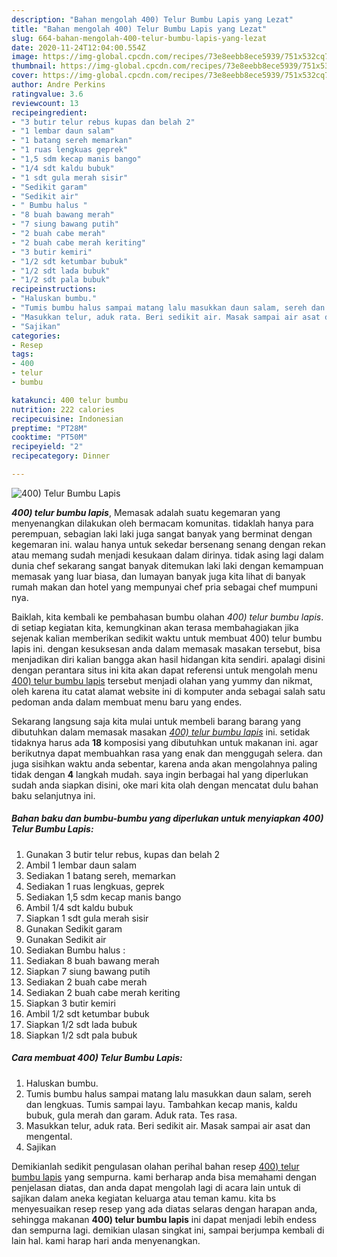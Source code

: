 ```yaml
---
description: "Bahan mengolah 400) Telur Bumbu Lapis yang Lezat"
title: "Bahan mengolah 400) Telur Bumbu Lapis yang Lezat"
slug: 664-bahan-mengolah-400-telur-bumbu-lapis-yang-lezat
date: 2020-11-24T12:04:00.554Z
image: https://img-global.cpcdn.com/recipes/73e8eebb8ece5939/751x532cq70/400-telur-bumbu-lapis-foto-resep-utama.jpg
thumbnail: https://img-global.cpcdn.com/recipes/73e8eebb8ece5939/751x532cq70/400-telur-bumbu-lapis-foto-resep-utama.jpg
cover: https://img-global.cpcdn.com/recipes/73e8eebb8ece5939/751x532cq70/400-telur-bumbu-lapis-foto-resep-utama.jpg
author: Andre Perkins
ratingvalue: 3.6
reviewcount: 13
recipeingredient:
- "3 butir telur rebus kupas dan belah 2"
- "1 lembar daun salam"
- "1 batang sereh memarkan"
- "1 ruas lengkuas geprek"
- "1,5 sdm kecap manis bango"
- "1/4 sdt kaldu bubuk"
- "1 sdt gula merah sisir"
- "Sedikit garam"
- "Sedikit air"
- " Bumbu halus "
- "8 buah bawang merah"
- "7 siung bawang putih"
- "2 buah cabe merah"
- "2 buah cabe merah keriting"
- "3 butir kemiri"
- "1/2 sdt ketumbar bubuk"
- "1/2 sdt lada bubuk"
- "1/2 sdt pala bubuk"
recipeinstructions:
- "Haluskan bumbu."
- "Tumis bumbu halus sampai matang lalu masukkan daun salam, sereh dan lengkuas. Tumis sampai layu. Tambahkan kecap manis, kaldu bubuk, gula merah dan garam. Aduk rata. Tes rasa."
- "Masukkan telur, aduk rata. Beri sedikit air. Masak sampai air asat dan mengental."
- "Sajikan"
categories:
- Resep
tags:
- 400
- telur
- bumbu

katakunci: 400 telur bumbu 
nutrition: 222 calories
recipecuisine: Indonesian
preptime: "PT28M"
cooktime: "PT50M"
recipeyield: "2"
recipecategory: Dinner

---
```



![400) Telur Bumbu Lapis](https://img-global.cpcdn.com/recipes/73e8eebb8ece5939/751x532cq70/400-telur-bumbu-lapis-foto-resep-utama.jpg)

<b><i>400) telur bumbu lapis</i></b>, Memasak adalah suatu kegemaran yang menyenangkan dilakukan oleh bermacam komunitas. tidaklah hanya para perempuan, sebagian laki laki juga sangat banyak yang berminat dengan kegemaran ini. walau hanya untuk sekedar bersenang senang dengan rekan atau memang sudah menjadi kesukaan dalam dirinya. tidak asing lagi dalam dunia chef sekarang sangat banyak ditemukan laki laki dengan kemampuan memasak yang luar biasa, dan lumayan banyak juga kita lihat di banyak rumah makan dan hotel yang mempunyai chef pria sebagai chef mumpuni nya.

Baiklah, kita kembali ke pembahasan bumbu olahan <i>400) telur bumbu lapis</i>. di setiap kegiatan kita, kemungkinan akan terasa membahagiakan jika sejenak kalian memberikan sedikit waktu untuk membuat 400) telur bumbu lapis ini. dengan kesuksesan anda dalam memasak masakan tersebut, bisa menjadikan diri kalian bangga akan hasil hidangan kita sendiri. apalagi disini dengan perantara situs ini kita akan dapat referensi untuk mengolah menu <u>400) telur bumbu lapis</u> tersebut menjadi olahan yang yummy dan nikmat, oleh karena itu catat alamat website ini di komputer anda sebagai salah satu pedoman anda dalam membuat menu baru yang endes.




Sekarang langsung saja kita mulai untuk membeli barang barang yang dibutuhkan dalam memasak masakan <u><i>400) telur bumbu lapis</i></u> ini. setidak tidaknya harus ada <b>18</b> komposisi yang dibutuhkan untuk makanan ini. agar berikutnya dapat membuahkan rasa yang enak dan menggugah selera. dan juga sisihkan waktu anda sebentar, karena anda akan mengolahnya paling tidak dengan <b>4</b> langkah mudah. saya ingin berbagai hal yang diperlukan sudah anda siapkan disini, oke mari kita olah dengan mencatat dulu bahan baku selanjutnya ini.

<!--inarticleads1-->

##### Bahan baku dan bumbu-bumbu yang diperlukan untuk menyiapkan 400) Telur Bumbu Lapis:

1. Gunakan 3 butir telur rebus, kupas dan belah 2
1. Ambil 1 lembar daun salam
1. Sediakan 1 batang sereh, memarkan
1. Sediakan 1 ruas lengkuas, geprek
1. Sediakan 1,5 sdm kecap manis bango
1. Ambil 1/4 sdt kaldu bubuk
1. Siapkan 1 sdt gula merah sisir
1. Gunakan Sedikit garam
1. Gunakan Sedikit air
1. Sediakan  Bumbu halus :
1. Sediakan 8 buah bawang merah
1. Siapkan 7 siung bawang putih
1. Sediakan 2 buah cabe merah
1. Sediakan 2 buah cabe merah keriting
1. Siapkan 3 butir kemiri
1. Ambil 1/2 sdt ketumbar bubuk
1. Siapkan 1/2 sdt lada bubuk
1. Siapkan 1/2 sdt pala bubuk




<!--inarticleads2-->

##### Cara membuat 400) Telur Bumbu Lapis:

1. Haluskan bumbu.
1. Tumis bumbu halus sampai matang lalu masukkan daun salam, sereh dan lengkuas. Tumis sampai layu. Tambahkan kecap manis, kaldu bubuk, gula merah dan garam. Aduk rata. Tes rasa.
1. Masukkan telur, aduk rata. Beri sedikit air. Masak sampai air asat dan mengental.
1. Sajikan




Demikianlah sedikit pengulasan olahan perihal bahan resep <u>400) telur bumbu lapis</u> yang sempurna. kami berharap anda bisa memahami dengan penjelasan diatas, dan anda dapat mengolah lagi di acara lain untuk di sajikan dalam aneka kegiatan keluarga atau teman kamu. kita bs menyesuaikan resep resep yang ada diatas selaras dengan harapan anda, sehingga makanan <b>400) telur bumbu lapis</b> ini dapat menjadi lebih endess dan sempurna lagi. demikian ulasan singkat ini, sampai berjumpa kembali di lain hal. kami harap hari anda menyenangkan.
